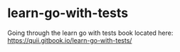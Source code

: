 # learn-go-with-tests
Going through the learn go with tests book located here: https://quii.gitbook.io/learn-go-with-tests/
